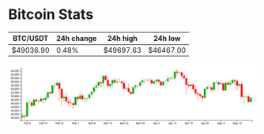 # Bitcoin Stats

BTC/USDT|24h change|24h high|24h low|
|---|---|---|---|
|$49036.90|0.48%|$49697.63|$46467.00|

<img src="./chart.svg">
